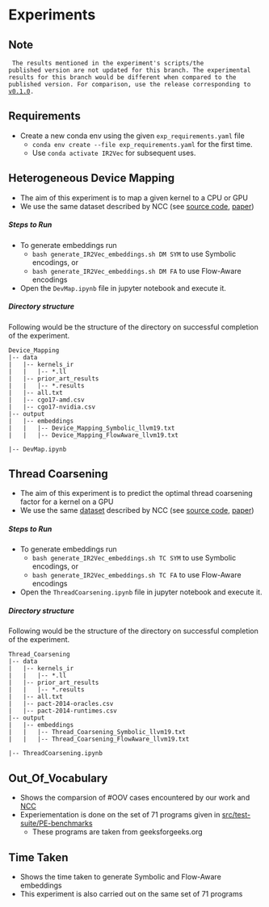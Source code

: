 # Experiments

## Note
<code> The results mentioned in the experiment's scripts/the published version are not updated for this branch. The experimental results for this branch would be different when compared to the published version. For comparison, use the release corresponding to [v0.1.0](https://github.com/IITH-Compilers/IR2Vec/releases/tag/v0.1.0). </code>

## Requirements
* Create a new conda env using the given `exp_requirements.yaml` file
    * `conda env create --file exp_requirements.yaml` for the first time.
    * Use `conda activate IR2Vec` for subsequent uses.

## Heterogeneous Device Mapping
* The aim of this experiment is to map a given kernel to a CPU or GPU
* We use the same dataset described by NCC (see [source code](https://github.com/spcl/ncc), [paper](https://dl.acm.org/doi/10.5555/3327144.3327276))

##### Steps to Run
* To generate embeddings run
    * `bash generate_IR2Vec_embeddings.sh DM SYM` to use Symbolic encodings, or
    * `bash generate_IR2Vec_embeddings.sh DM FA` to use Flow-Aware encodings
* Open the `DevMap.ipynb` file in jupyter notebook and execute it.

##### Directory structure
Following would be the structure of the directory on successful completion of the experiment.
```
Device_Mapping
|-- data
|   |-- kernels_ir
|   |   |-- *.ll
|   |-- prior_art_results
|   |   |-- *.results
|   |-- all.txt
|   |-- cgo17-amd.csv
|   |-- cgo17-nvidia.csv
|-- output
|   |-- embeddings
|   |   |-- Device_Mapping_Symbolic_llvm19.txt
|   |   |-- Device_Mapping_FlowAware_llvm19.txt

|-- DevMap.ipynb
```
## Thread Coarsening
* The aim of this experiment is to predict the optimal thread coarsening factor for a kernel on a GPU
* We use the same [dataset](./Thread_Coarsening/data) described by NCC (see [source code](https://github.com/spcl/ncc), [paper](https://dl.acm.org/doi/10.5555/3327144.3327276))

##### Steps to Run
* To generate embeddings run
    * `bash generate_IR2Vec_embeddings.sh TC SYM` to use Symbolic encodings, or
    * `bash generate_IR2Vec_embeddings.sh TC FA` to use Flow-Aware encodings
* Open the `ThreadCoarsening.ipynb` file in jupyter notebook and execute it.

##### Directory structure
Following would be the structure of the directory on successful completion of the experiment.
```
Thread_Coarsening
|-- data
|   |-- kernels_ir
|   |   |-- *.ll
|   |-- prior_art_results
|   |   |-- *.results
|   |-- all.txt
|   |-- pact-2014-oracles.csv
|   |-- pact-2014-runtimes.csv
|-- output
|   |-- embeddings
|   |   |-- Thread_Coarsening_Symbolic_llvm19.txt
|   |   |-- Thread_Coarsening_FlowAware_llvm19.txt

|-- ThreadCoarsening.ipynb
```
## Out_Of_Vocabulary
* Shows the comparsion of #OOV cases encountered by our work and [NCC](https://dl.acm.org/doi/10.5555/3327144.3327276)
* Experiementation is done on the set of 71 programs given in [src/test-suite/PE-benchmarks](../src/test-suite/PE-benchmarks)
    * These programs are taken from geeksforgeeks.org

## Time Taken
* Shows the time taken to generate Symbolic and Flow-Aware embeddings
* This experiment is also carried out on the same set of 71 programs
